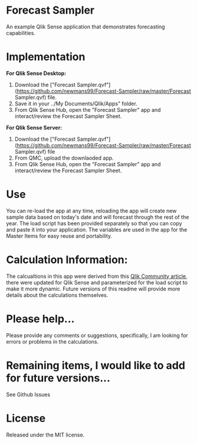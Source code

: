 # Forecast Sampler
An example Qlik Sense application that demonstrates forecasting capabilities.

# Implementation
**For Qlik Sense Desktop:**
1. Download the ["Forecast Sampler.qvf"](https://github.com/newmans99/Forecast-Sampler/raw/master/Forecast Sampler.qvf) file.
2. Save it in your ../My Documents/Qlik/Apps" folder.
3. From Qlik Sense Hub, open the "Forecast Sampler" app and interact/review the Forecast Sampler Sheet.

**For Qlik Sense Server:**
1. Download the ["Forecast Sampler.qvf"](https://github.com/newmans99/Forecast-Sampler/raw/master/Forecast Sampler.qvf) file
2. From QMC, upload the downlaoded app.
3. From Qlik Sense Hub, open the "Forecast Sampler" app and interact/review the Forecast Sampler Sheet.


# Use
You can re-load the app at any time, reloading the app will create new sample data based on today's date and will forecast through the rest of the year. The load script has been provided separately so that you can copy and paste it into your application. The variables are used in the app for the Master Items for easy reuse and portability.

# Calculation Information:
The calcualtions in this app were derived from this [Qlik Community article](https://community.qlik.com/thread/16846), there were updated for Qlik Sense and parameterized for the load script to make it more dynamic. Future versions of this readme will provide more details about the calculations themselves.


# Please help...
Please provide any comments or suggestions, specifically, I am looking for errors or problems in the calculations.

# Remaining items, I would like to add for future versions...
See Github Issues

# License
Released under the MIT license.
